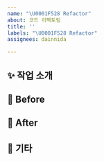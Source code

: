 ```yaml
---
name: "\U0001F528 Refactor"
about: 코드 리팩토링
title: ''
labels: "\U0001F528 Refactor"
assignees: dainnida

---
```


## ✨ 작업 소개
<!-- 리팩토링하는 이유에 대해 작성해 주세요. -->

## 🧩 Before
<!-- 변경 전의 상황에 대해 작성해주세요. -->

## 🔄️ After
<!-- 변경 후의 예상하는 구조를 작성해 주세요. -->

## 🎸 기타
<!-- 추가로 작성할 사항이 있다면 기입해 주세요. -->
